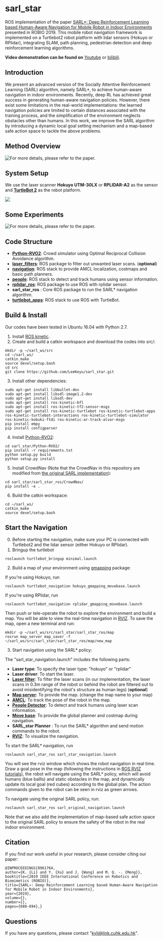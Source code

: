 # sarl_star
ROS implementation of the paper [SARL*: Deep Reinforcement Learning based Human-Aware Navigation for Mobile Robot in Indoor Environments](https://ieeexplore.ieee.org/abstract/document/8961764) presented in ROBIO 2019. This mobile robot navigation framework is implemented on a Turtlebot2 robot platform with lidar sensors (Hokuyo or RPlidar), integrating SLAM, path planning, pedestrian detection and deep reinforcement learning algorithms.

**Video demonstration can be found on**   [Youtube](https://youtu.be/izrrctuUd-g) or [bilibili](https://www.bilibili.com/video/av74520445).

## Introduction
We present an advanced version of the Socially Attentive Reinforcement Learning (SARL) algorithm, namely SARL*, to achieve human-aware navigation in indoor environments. Recently, deep RL has achieved great success in generating human-aware navigation policies. However, there exist some limitations in the real-world implementations: the learned navigation policies are limited to certain distances associated with the training process, and the simplification of the environment neglects obstacles other than humans. In this work, we improve the SARL algorithm by introducing a dynamic local goal setting mechanism and a map-based safe action space to tackle the above problems. 

## Method Overview
![For more details, please refer to the paper.](https://github.com/LeeKeyu/sarl_star/blob/master/imgs/overview.png)


## System Setup

We use the laser scanner **Hokuyo UTM-30LX** or **RPLIDAR-A2** as the sensor and [**TurtleBot 2**](http://wiki.ros.org/turtlebot/Tutorials/indigo)  as the robot platform.

![](https://github.com/LeeKeyu/sarl_star/blob/master/imgs/system.png)



## Some Experiments
![For more details, please refer to the paper.](https://github.com/LeeKeyu/sarl_star/blob/master/imgs/experiments.png)

## Code Structure
- **[Python-RVO2](https://github.com/sybrenstuvel/Python-RVO2)**: Crowd simulator using Optimal Reciprocal Collision Avoidance algorithm.
- [**laser_filters**](http://wiki.ros.org/laser_filters): ROS package to filter out unwanted laser scans. (**optional**)
 - **[navigation](http://wiki.ros.org/navigation/Tutorials)**: ROS stack to provide AMCL localization, costmaps and basic path planners.
 - **[people](http://wiki.ros.org/people)**: ROS stack to detect and track humans using sensor information.
 - [**rplidar_ros**](http://wiki.ros.org/rplidar_ros): ROS package to use ROS with rplidar sensor.
 - **sarl_star_ros** : Core ROS package to run the SARL* navigation algorithm.
 - **[turtlebot_apps](http://wiki.ros.org/turtlebot_apps)**: ROS stack to use ROS with TurtleBot.

## Build & Install
Our codes have been tested in Ubuntu 16.04 with Python 2.7. 
1. Install [ROS kinetic](http://wiki.ros.org/kinetic/Installation/Ubuntu).
2. Create and build a catkin workspace and download the codes into src/:
```
mkdir -p ~/sarl_ws/src
cd ~/sarl_ws/
catkin_make
source devel/setup.bash
cd src
git clone https://github.com/LeeKeyu/sarl_star.git
```
3. Install other dependencies:

```
sudo apt-get install libbullet-dev
sudo apt-get install libsdl-image1.2-dev
sudo apt-get install libsdl-dev
sudo apt-get install ros-kinetic-bfl
sudo apt-get install ros-kinetic-tf2-sensor-msgs
sudo apt-get install ros-kinetic-turtlebot ros-kinetic-turtlebot-apps ros-kinetic-turtlebot-interactions ros-kinetic-turtlebot-simulator ros-kinetic-kobuki-ftdi ros-kinetic-ar-track-alvar-msgs
pip install empy
pip install configparser
```
4. Install [Python-RVO2](https://github.com/sybrenstuvel/Python-RVO2):

```
cd sarl_star/Python-RVO2/
pip install -r requirements.txt
python setup.py build
python setup.py install
```
5. Install CrowdNav (Note that the CrowdNav in this repository are modified from [the original SARL implementation](https://github.com/vita-epfl/CrowdNav)):

```
cd sarl_star/sarl_star_ros/CrowdNav/
pip install -e .
```

6. Build the catkin workspace:

```
cd ~/sarl_ws/
catkin_make
source devel/setup.bash
```

## Start the Navigation

0. Before starting the navigation, make sure your PC is connected with Turtlebot2 and the lidar sensor (either Hokuyo or RPlidar).
1. Bringup the turtlebot

```
roslaunch turtlebot_bringup minimal.launch
```
2. Build a map of your environment using [gmapping](http://wiki.ros.org/gmapping) package:


If you're using Hokuyo, run
```
roslaunch turtlebot_navigation hokuyo_gmapping_movebase.launch 
```
If you're using RPlidar, run
```
roslaunch turtlebot_navigation rplidar_gmapping_movebase.launch 
```
Then push or tele-operate the robot to explore the environment and build a map. You will be able to view the real-time navigation in [RVIZ](http://wiki.ros.org/rviz). 
To save the map, open a new terminal and run:

```
mkdir -p ~/sarl_ws/src/sarl_star/sarl_star_ros/map
rosrun map_server map_saver -f ~/sarl_ws/src/sarl_star/sarl_star_ros/map/new_map
```

3. Start navigation using the SARL* policy:

  The "sarl_star_navigation.launch" includes the following parts:

 - **Laser type**: To specify the laser type: "hokuyo" or "rplidar"
 - **Laser driver**: To start the laser.
 - [**Laser filter**](http://wiki.ros.org/laser_filters): To filter the laser scans (in our implementation, the laser scans in 0.3m range of the robot or behind the robot are filtered out to avoid misidentifying the robot's structure as human legs) (**optional**)
 - **[Map server](http://wiki.ros.org/map_server)**: To provide the map. (change the map name to your map)
 - [**AMCL**](http://wiki.ros.org/amcl): To track the pose of the robot in the map.
 - **[**People Detector**](http://wiki.ros.org/people)**: To detect and track humans using laser scan information.
 - [**Move base**](http://wiki.ros.org/move_base): To provide the global planner and costmap during navigation.
 - **SARL_star Planner** : To run the SARL* algorithm and send motion commands to the robot.
 - **[RVIZ](http://wiki.ros.org/rviz)**: To visualize the navigation.

To start the SARL* navigation, run
```
roslaunch sarl_star_ros sarl_star_navigation.launch
```
You will see the rviz window which shows the robot navigation in real time. Draw a goal pose in the map (following the instructions in [ROS RVIZ tutorials](http://wiki.ros.org/navigation/Tutorials/Using%20rviz%20with%20the%20Navigation%20Stack)), the robot will navigate using the SARL* policy, which will avoid humans (blue ballls) and static obstacles in the map, and dynamically update its local goal (red cubes) according to the global plan. The action commands given to the robot can be seen in rviz as green arrows.

To navigate using the original SARL policy, run:

```
roslaunch sarl_star_ros sarl_original_navigation.launch
```
Note that we also add the implementation of map-based safe action space to the original SARL policy to ensure the safety of the robot in the real indoor environment.

## Citation
If you find our work useful in your research, please consider citing our paper:
```
@INPROCEEDINGS{8961764,  
author={K. {Li} and Y. {Xu} and J. {Wang} and M. Q. -. {Meng}},  
booktitle={2019 IEEE International Conference on Robotics and Biomimetics (ROBIO)},   
title={SARL∗: Deep Reinforcement Learning based Human-Aware Navigation for Mobile Robot in Indoor Environments},   
year={2019},  
volume={},  
number={},  
pages={688-694},}
```
## Questions

If you have any questions, please contact "kyli@link.cuhk.edu.hk".


